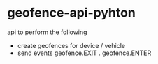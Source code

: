 # geofence-api-pyhton

api to perform the following<br/>
- create geofences for device / vehicle<br/>
- send events geofence.EXIT . geofence.ENTER<br/>
